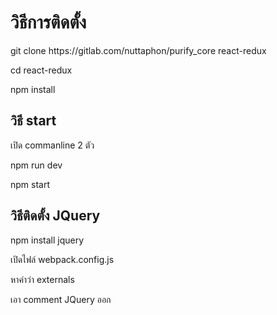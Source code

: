 <h1>วิธีการติดตั้ง</h1>
<p>git clone https://gitlab.com/nuttaphon/purify_core react-redux</p>
<p>cd react-redux</p>
<p>npm install</p>

<h2>วิธี start </h2>
<p>เปิด commanline 2 ตัว</p>
<p>npm run dev</p>
<p>npm start</p>


<h2>วิธีติดตั้ง JQuery</h2>
<p>npm install jquery</p>
<p>เปิดไฟล์ webpack.config.js</p>
<p>หาคำว่า externals</p>
<p>เอา comment JQuery ออก</p>